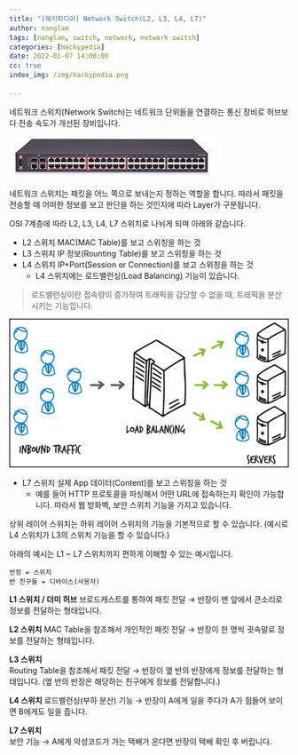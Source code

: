 ```yaml
---
title: "[해키피디아] Network Switch(L2, L3, L4, L7)"
author: nanglam
tags: [nanglam, switch, network, network switch]
categories: [Hackypedia]
date: 2022-01-07 14:00:00
cc: true
index_img: /img/hackypedia.png

---
```


네트워크 스위치(Network Switch)는 네트워크 단위들을 연결하는 통신 장비로 허브보다 전송 속도가 개선된 장비입니다.

![](./network-switch/image1.png)

네트워크 스위치는 패킷을 어느 쪽으로 보내는지 정하는 역할을 합니다. 따라서 패킷을 전송할 때 어떠한 정보를 보고 판단을 하는 것인지에 따라 Layer가 구분됩니다.

OSI 7계층에 따라 L2, L3, L4, L7 스위치로 나뉘게 되며 아래와 같습니다.

- L2 스위치 MAC(MAC Table)를 보고 스위칭을 하는 것
- L3 스위치 IP 정보(Rounting Table)를 보고 스위칭을 하는 것
- L4 스위치 IP+Port(Session or Connection)를 보고 스위칭을 하는 것
  - L4 스위치에는 로드밸런싱(Load Balancing) 기능이 있습니다.

> 로드밸런싱이란 접속량이 증가하여 트래픽을 감당할 수 없을 때, 트래픽을 분산 시키는 기능입니다.

![](./network-switch/image2.png)

- L7 스위치 실제 App 데이터(Content)를 보고 스위칭을 하는 것
  - 예를 들어 HTTP 프로토콜을 파싱해서 어떤 URL에 접속하는지 확인이 가능합니다. 따라서 웹 방화벽, 보안 스위치 기능을 가지고 있습니다.

상위 레이어 스위치는 하위 레이어 스위치의 기능을 기본적으로 할 수 있습니다. (예시로 L4 스위치가 L3의 스위치 기능을 할 수 있습니다.)



아래의 예시는 L1 ~ L7 스위치까지 편하게 이해할 수 있는 예시입니다.

```
반장 = 스위치
반 친구들 = 디바이스(사용자)
```

**L1 스위치 / 더미 허브** 
브로드캐스트를 통하여 패킷 전달 → 반장이 맨 앞에서 큰소리로 정보를 전달하는 형태입니다.

**L2 스위치** 
MAC Table을 참조해서 개인적인 패킷 전달 → 반장이 한 명씩 귓속말로 정보를 전달하는 형태입니다.

**L3 스위치**  
Routing Table을 참조해서 패킷 전달 → 반장이 옆 반의 반장에게 정보를 전달하는 형태입니다. (옆 반의 반장은 해당하는 친구에게 정보를 전달합니다.)

**L4 스위치** 
로드밸런싱(부하 분산) 기능 → 반장이 A에게 일을 주다가 A가 힘들어 보이면 B에게도 일을 줍니다.

**L7 스위치**  
보안 기능 → A에게 악성코드가 가는 택배가 온다면 반장이 택배 확인 후 버립니다.


